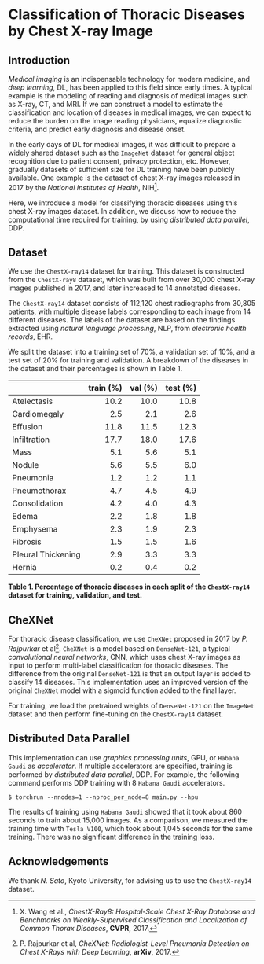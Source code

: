 # Classification of Thoracic Diseases by Chest X-ray Image

## Introduction

*Medical imaging* is an indispensable technology for modern medicine, and *deep learning*, DL, has been applied to this field since early times. A typical example is the modeling of reading and diagnosis of medical images such as X-ray, CT, and MRI. If we can construct a model to estimate the classification and location of diseases in medical images, we can expect to reduce the burden on the image reading physicians, equalize diagnostic criteria, and predict early diagnosis and disease onset.

In the early days of DL for medical images, it was difficult to prepare a widely shared dataset such as the `ImageNet` dataset for general object recognition due to patient consent, privacy protection, etc. However, gradually datasets of sufficient size for DL training have been publicly available. One example is the dataset of chest X-ray images released in 2017 by the *National Institutes of Health*, NIH[^Wang].

Here, we introduce a model for classifying thoracic diseases using this chest X-ray images dataset. In addition, we discuss how to reduce the computational time required for training, by using *distributed data parallel*, DDP.

## Dataset

We use the `ChestX-ray14` dataset for training. This dataset is constructed from the `ChestX-ray8` dataset, which was built from over 30,000 chest X-ray images published in 2017, and later increased to 14 annotated diseases.

The `ChestX-ray14` dataset consists of 112,120 chest radiographs from 30,805 patients, with multiple disease labels corresponding to each image from 14 different diseases. The labels of the dataset are based on the findings extracted using *natural language processing*, NLP, from *electronic health records*, EHR.

We split the dataset into a training set of 70%, a validation set of 10%, and a test set of 20% for training and validation. A breakdown of the diseases in the dataset and their percentages is shown in Table 1.

|                   | **train (%)** | **val (%)** | **test (%)** |
|:----------------- | ------------: | ----------: | -----------: |
|Atelectasis        |       10.2    |      10.0   |       10.8   |
|Cardiomegaly       |        2.5    |       2.1   |        2.6   |
|Effusion           |       11.8    |      11.5   |       12.3   |
|Infiltration       |       17.7    |      18.0   |       17.6   |
|Mass               |        5.1    |       5.6   |        5.1   |
|Nodule             |        5.6    |       5.5   |        6.0   |
|Pneumonia          |        1.2    |       1.2   |        1.1   |
|Pneumothorax       |        4.7    |       4.5   |        4.9   |
|Consolidation      |        4.2    |       4.0   |        4.3   |
|Edema              |        2.2    |       1.8   |        1.8   |
|Emphysema          |        2.3    |       1.9   |        2.3   |
|Fibrosis           |        1.5    |       1.5   |        1.6   |
|Pleural Thickening |        2.9    |       3.3   |        3.3   |
|Hernia             |        0.2    |       0.4   |        0.2   |

**Table 1. Percentage of thoracic diseases in each split of the `ChestX-ray14` dataset for training, validation, and test.**

## CheXNet

For thoracic disease classification, we use `CheXNet` proposed in 2017 by *P. Rajpurkar* et al[^Rajpurkar]. `CheXNet` is a model based on `DenseNet-121`, a typical *convolutional neural networks*, CNN, which uses chest X-ray images as input to perform multi-label classification for thoracic diseases. The difference from the original `DenseNet-121` is that an output layer is added to classify 14 diseases. This implementation uses an improved version of the original `CheXNet` model with a sigmoid function added to the final layer.

For training, we load the pretrained weights of `DenseNet-121` on the `ImageNet` dataset and then perform fine-tuning on the `ChestX-ray14` dataset.

## Distributed Data Parallel

This implementation can use *graphics processing units*, GPU, or `Habana Gaudi` as *accelerator*. If multiple accelerators are specified, training is performed by *distributed data parallel*, DDP. For example, the following command performs DDP training with 8 `Habana Gaudi` accelerators.

```console
$ torchrun --nnodes=1 --nproc_per_node=8 main.py --hpu
```

The results of training using `Habana Gaudi` showed that it took about 860 seconds to train about 15,000 images. As a comparison, we measured the training time with `Tesla V100`, which took about 1,045 seconds for the same training. There was no significant difference in the training loss.

## Acknowledgements

We thank *N. Sato*, Kyoto University, for advising us to use the `ChestX-ray14` dataset.

[^Wang]: X. Wang et al., *ChestX-Ray8: Hospital-Scale Chest X-Ray Database and Benchmarks on Weakly-Supervised Classification and Localization of Common Thorax Diseases*, **CVPR**, 2017.
[^Rajpurkar]: P. Rajpurkar et al, *CheXNet: Radiologist-Level Pneumonia Detection on Chest X-Rays with Deep Learning*, **arXiv**, 2017.
